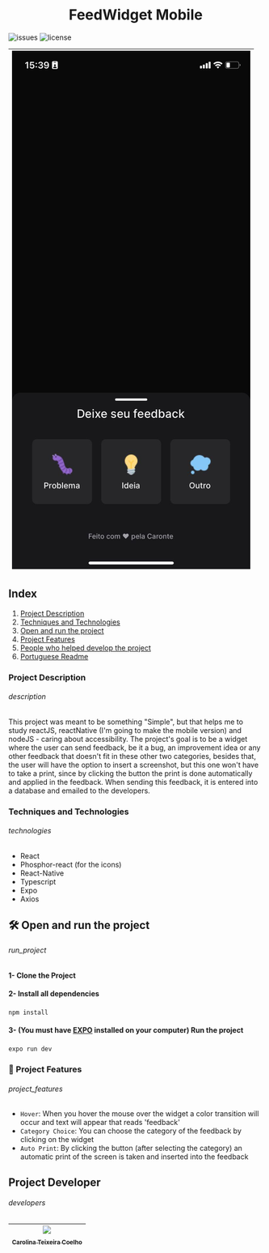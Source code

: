 

<h1 align="center">FeedWidget Mobile</h1>

![issues](https://img.shields.io/github/issues/caroolt/feedbackWidget-Web?color=red) ![license](https://img.shields.io/github/license/caroolt/feedbackWidget-Web)

<!-- Image that represents what the project does -->
|![Image demonstrating the project which is a chat where the user can send Feedback (bug, improvement idea and any other feedback)](./assets/readme.png) | 
| :---: |

## Index
  1. [Project Description](#description)
  2. [Techniques and Technologies](#technologies)
  3. [Open and run the project](#run_project)
  4. [Project Features](#project_features)
  4. [People who helped develop the project](#developers)
  5. [Portuguese Readme](./README.md)

### Project Description
###### description
This project was meant to be something "Simple", but that helps me to study reactJS, reactNative (I'm going to make the mobile version) and nodeJS - caring about accessibility. The project's goal is to be a widget where the user can send feedback, be it a bug, an improvement idea or any other feedback that doesn't fit in these other two categories, besides that, the user will have the option to insert a screenshot, but this one won't have to take a print, since by clicking the button the print is done automatically and applied in the feedback. When sending this feedback, it is entered into a database and emailed to the developers.

### Techniques and Technologies
###### technologies
- React
- Phosphor-react (for the icons)
- React-Native
- Typescript
- Expo
- Axios

## 🛠️ Open and run the project
###### run_project
#### 1- Clone the Project
#### 2- Install all dependencies
   `npm install`

#### 3- (You must have [EXPO](https://docs.expo.dev/get-started/installation/) installed on your computer) Run the project 
   `expo run dev`
 
### 🔨 Project Features
###### project_features
- `Hover`: When you hover the mouse over the widget a color transition will occur and text will appear that reads 'feedback'
- `Category Choice`: You can choose the category of the feedback by clicking on the widget
- `Auto Print`: By clicking the button (after selecting the category) an automatic print of the screen is taken and inserted into the feedback

## Project Developer
###### developers
| [<img src="https://avatars.githubusercontent.com/u/82682093?s=400&u=0a46c06b6a1ae04f7acf2f2162187b1a7e4d5d53&v=4" width=115><br><sub>Carolina Teixeira Coelho</sub>](https://github.com/caroolt) | 
| :---: |


